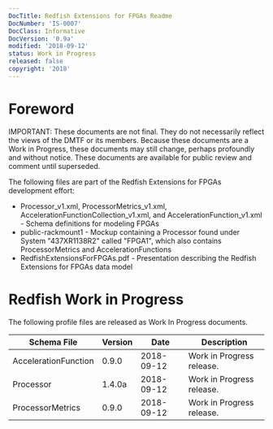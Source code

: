 ```yaml
---
DocTitle: Redfish Extensions for FPGAs Readme
DocNumber: 'IS-0007'
DocClass: Informative
DocVersion: '0.9a'
modified: '2018-09-12'
status: Work in Progress
released: false
copyright: '2018'
---
```


# Foreword

IMPORTANT: These documents are not final.  They do not necessarily reflect the views of the DMTF or its members.  Because these documents are a Work in Progress, these documents may still change, perhaps profoundly and without notice.  These documents are available for public review and comment until superseded.

The following files are part of the Redfish Extensions for FPGAs development effort:

* Processor_v1.xml, ProcessorMetrics_v1.xml, AccelerationFunctionCollection_v1.xml, and AccelerationFunction_v1.xml - Schema definitions for modeling FPGAs
* public-rackmount1 - Mockup containing a Processor found under System "437XR1138R2" called "FPGA1", which also contains ProcessorMetrics and AccelerationFunctions
* RedfishExtensionsForFPGAs.pdf - Presentation describing the Redfish Extensions for FPGAs data model

# Redfish Work in Progress

The following profile files are released as Work In Progress documents.

| Schema File             | Version | Date       | Description               |
| ---                     | ---     | ---        | ---                       |
| AccelerationFunction    | 0.9.0   | 2018-09-12 | Work in Progress release. |
| Processor               | 1.4.0a  | 2018-09-12 | Work in Progress release. |
| ProcessorMetrics        | 0.9.0   | 2018-09-12 | Work in Progress release. |
